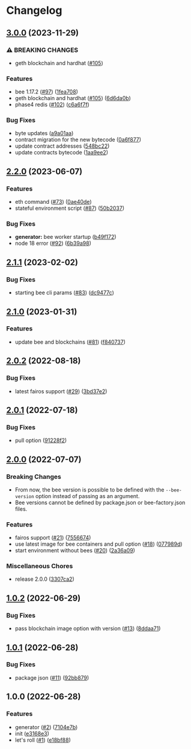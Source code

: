 # Changelog

## [3.0.0](https://github.com/fairDataSociety/fdp-play/compare/v2.2.0...v3.0.0) (2023-11-29)


### ⚠ BREAKING CHANGES

* geth blockchain and hardhat ([#105](https://github.com/fairDataSociety/fdp-play/issues/105))

### Features

* bee 1.17.2 ([#97](https://github.com/fairDataSociety/fdp-play/issues/97)) ([1fea708](https://github.com/fairDataSociety/fdp-play/commit/1fea708aa9610d79ba031e7127cf50d8adedee23))
* geth blockchain and hardhat ([#105](https://github.com/fairDataSociety/fdp-play/issues/105)) ([6d6da0b](https://github.com/fairDataSociety/fdp-play/commit/6d6da0b19a9b014bb11b396a8d62c2d65774a0c0))
* phase4 redis ([#102](https://github.com/fairDataSociety/fdp-play/issues/102)) ([c6a6f7f](https://github.com/fairDataSociety/fdp-play/commit/c6a6f7fd94f1f4fe7a53d8003a63cef60aea7a3e))


### Bug Fixes

* byte updates ([a9a01aa](https://github.com/fairDataSociety/fdp-play/commit/a9a01aa6da9ca6435b3964f39ab4d19ddc23cf94))
* contract migration for the new bytecode ([0a6f877](https://github.com/fairDataSociety/fdp-play/commit/0a6f877827ab23baac0e842b726e3d2eaeecd902))
* update contract addresses ([548bc22](https://github.com/fairDataSociety/fdp-play/commit/548bc22d86a7177ba239fb568de3c64d0bc69d0e))
* update contracts bytecode ([1aa9ee2](https://github.com/fairDataSociety/fdp-play/commit/1aa9ee28ed5610da74b8b2b895dafdd553eace7e))

## [2.2.0](https://github.com/fairDataSociety/fdp-play/compare/v2.1.1...v2.2.0) (2023-06-07)


### Features

* eth command ([#73](https://github.com/fairDataSociety/fdp-play/issues/73)) ([0ae40de](https://github.com/fairDataSociety/fdp-play/commit/0ae40de30abfbc4414ee8609c3996dc077e5977a))
* stateful environment script ([#87](https://github.com/fairDataSociety/fdp-play/issues/87)) ([50b2037](https://github.com/fairDataSociety/fdp-play/commit/50b2037e63f695e416dc94d4465dab9a10d2bcb3))


### Bug Fixes

* **generator:** bee worker startup ([b49f172](https://github.com/fairDataSociety/fdp-play/commit/b49f1723ed09835b254e248a67f894250676d467))
* node 18 error ([#92](https://github.com/fairDataSociety/fdp-play/issues/92)) ([6b39a98](https://github.com/fairDataSociety/fdp-play/commit/6b39a98a75a666cd98cda2d73772b3f685a5dbfa))

## [2.1.1](https://github.com/fairDataSociety/fdp-play/compare/v2.1.0...v2.1.1) (2023-02-02)


### Bug Fixes

* starting bee cli params ([#83](https://github.com/fairDataSociety/fdp-play/issues/83)) ([dc9477c](https://github.com/fairDataSociety/fdp-play/commit/dc9477c8873aef20da5f803fe2681ef183647781))

## [2.1.0](https://github.com/fairDataSociety/fdp-play/compare/v2.0.2...v2.1.0) (2023-01-31)


### Features

* update bee and blockchains ([#81](https://github.com/fairDataSociety/fdp-play/issues/81)) ([f840737](https://github.com/fairDataSociety/fdp-play/commit/f840737e4b084fd51749ba848c667043a073d123))

## [2.0.2](https://github.com/fairDataSociety/fdp-play/compare/v2.0.1...v2.0.2) (2022-08-18)


### Bug Fixes

* latest fairos support ([#29](https://github.com/fairDataSociety/fdp-play/issues/29)) ([3bd37e2](https://github.com/fairDataSociety/fdp-play/commit/3bd37e24402207da42e6a847bd4488fba0f8f915))

## [2.0.1](https://github.com/fairDataSociety/fdp-play/compare/v2.0.0...v2.0.1) (2022-07-18)


### Bug Fixes

* pull option ([91228f2](https://github.com/fairDataSociety/fdp-play/commit/91228f2ad2748686143fcaeb1aaf8f0d9437d858))

## [2.0.0](https://github.com/fairDataSociety/fdp-play/compare/v1.0.2...v2.0.0) (2022-07-07)

### Breaking Changes
* From now, the bee version is possible to be defined with the `--bee-version` option instead of passing as an argument.
* Bee versions cannot be defined by package.json or bee-factory.json files.

### Features

* fairos support ([#21](https://github.com/fairDataSociety/fdp-play/issues/21)) ([7556674](https://github.com/fairDataSociety/fdp-play/commit/75566746000a36296fddf3efe737038be39ff25b))
* use latest image for bee containers and pull option ([#18](https://github.com/fairDataSociety/fdp-play/issues/18)) ([077989d](https://github.com/fairDataSociety/fdp-play/commit/077989dfe747cd5d1c10a4cc29b8104315fd3c9b))
* start environment without bees ([#20](https://github.com/fairDataSociety/fdp-play/issues/20)) ([2a36a09](https://github.com/fairDataSociety/fdp-play/commit/2a36a097f1a90294772be2ef9574f890f67566b3))


### Miscellaneous Chores

* release 2.0.0 ([3307ca2](https://github.com/fairDataSociety/fdp-play/commit/3307ca25f61b721122cec856a58bc59f31a4b413))

## [1.0.2](https://github.com/fairDataSociety/fdp-play/compare/v1.0.1...v1.0.2) (2022-06-29)


### Bug Fixes

* pass blockchain image option with version ([#13](https://github.com/fairDataSociety/fdp-play/issues/13)) ([8ddaa71](https://github.com/fairDataSociety/fdp-play/commit/8ddaa710f92c17462e7a16c8a944fac5da588b77))

## [1.0.1](https://github.com/fairDataSociety/fdp-play/compare/v1.0.0...v1.0.1) (2022-06-28)


### Bug Fixes

* package json ([#11](https://github.com/fairDataSociety/fdp-play/issues/11)) ([92bb879](https://github.com/fairDataSociety/fdp-play/commit/92bb879c8de6910f005ee338926b72a7ff74d9a4))

## 1.0.0 (2022-06-28)


### Features

* generator ([#2](https://github.com/fairDataSociety/fdp-play/issues/2)) ([7104e7b](https://github.com/fairDataSociety/fdp-play/commit/7104e7b42b9c4e4ce8e9091e3cead5a571add81d))
* init ([e3168e3](https://github.com/fairDataSociety/fdp-play/commit/e3168e3aba522e3bade8fca84905f8c3c9dc6a59))
* let's roll ([#1](https://github.com/fairDataSociety/fdp-play/issues/1)) ([e18bf88](https://github.com/fairDataSociety/fdp-play/commit/e18bf882fe2c55e97adc9a0069263b26be36ac9e))

